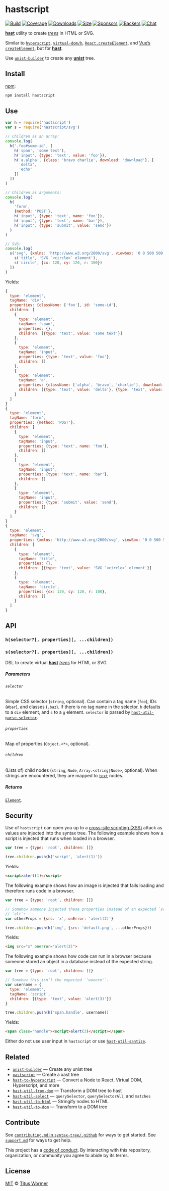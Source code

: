 # hastscript

[![Build][build-badge]][build]
[![Coverage][coverage-badge]][coverage]
[![Downloads][downloads-badge]][downloads]
[![Size][size-badge]][size]
[![Sponsors][sponsors-badge]][collective]
[![Backers][backers-badge]][collective]
[![Chat][chat-badge]][chat]

[**hast**][hast] utility to create [*trees*][tree] in HTML or SVG.

Similar to [`hyperscript`][hyperscript], [`virtual-dom/h`][virtual-hyperscript],
[`React.createElement`][react], and [Vue’s `createElement`][vue],
but for [**hast**][hast].

Use [`unist-builder`][u] to create any [**unist**][unist] tree.

## Install

[npm][]:

```sh
npm install hastscript
```

## Use

```js
var h = require('hastscript')
var s = require('hastscript/svg')

// Children as an array:
console.log(
  h('.foo#some-id', [
    h('span', 'some text'),
    h('input', {type: 'text', value: 'foo'}),
    h('a.alpha', {class: 'bravo charlie', download: 'download'}, [
      'delta',
      'echo'
    ])
  ])
)

// Children as arguments:
console.log(
  h(
    'form',
    {method: 'POST'},
    h('input', {type: 'text', name: 'foo'}),
    h('input', {type: 'text', name: 'bar'}),
    h('input', {type: 'submit', value: 'send'})
  )
)

// SVG:
console.log(
  s('svg', {xmlns: 'http://www.w3.org/2000/svg', viewbox: '0 0 500 500'}, [
    s('title', 'SVG `<circle>` element'),
    s('circle', {cx: 120, cy: 120, r: 100})
  ])
)
```

Yields:

```js
{
  type: 'element',
  tagName: 'div',
  properties: {className: ['foo'], id: 'some-id'},
  children: [
    {
      type: 'element',
      tagName: 'span',
      properties: {},
      children: [{type: 'text', value: 'some text'}]
    },
    {
      type: 'element',
      tagName: 'input',
      properties: {type: 'text', value: 'foo'},
      children: []
    },
    {
      type: 'element',
      tagName: 'a',
      properties: {className: ['alpha', 'bravo', 'charlie'], download: true},
      children: [{type: 'text', value: 'delta'}, {type: 'text', value: 'echo'}]
    }
  ]
}
{
  type: 'element',
  tagName: 'form',
  properties: {method: 'POST'},
  children: [
    {
      type: 'element',
      tagName: 'input',
      properties: {type: 'text', name: 'foo'},
      children: []
    },
    {
      type: 'element',
      tagName: 'input',
      properties: {type: 'text', name: 'bar'},
      children: []
    },
    {
      type: 'element',
      tagName: 'input',
      properties: {type: 'submit', value: 'send'},
      children: []
    }
  ]
}
{
  type: 'element',
  tagName: 'svg',
  properties: {xmlns: 'http://www.w3.org/2000/svg', viewBox: '0 0 500 500'},
  children: [
    {
      type: 'element',
      tagName: 'title',
      properties: {},
      children: [{type: 'text', value: 'SVG `<circle>` element'}]
    },
    {
      type: 'element',
      tagName: 'circle',
      properties: {cx: 120, cy: 120, r: 100},
      children: []
    }
  ]
}
```

## API

### `h(selector?[, properties][, ...children])`

### `s(selector?[, properties][, ...children])`

DSL to create virtual [**hast**][hast] [*trees*][tree] for HTML or SVG.

##### Parameters

###### `selector`

Simple CSS selector (`string`, optional).
Can contain a tag name (`foo`), IDs (`#bar`), and classes (`.baz`).
If there is no tag name in the selector, `h` defaults to a `div` element,
and `s` to a `g` element.
`selector` is parsed by [`hast-util-parse-selector`][parse-selector].

###### `properties`

Map of properties (`Object.<*>`, optional).

###### `children`

(Lists of) child nodes (`string`, `Node`, `Array.<string|Node>`, optional).
When strings are encountered, they are mapped to [`text`][text] nodes.

##### Returns

[`Element`][element].

## Security

Use of `hastscript` can open you up to a [cross-site scripting (XSS)][xss]
attack as values are injected into the syntax tree.
The following example shows how a script is injected that runs when loaded in a
browser.

```js
var tree = {type: 'root', children: []}

tree.children.push(h('script', 'alert(1)'))
```

Yields:

```html
<script>alert(1)</script>
```

The following example shows how an image is injected that fails loading and
therefore runs code in a browser.

```js
var tree = {type: 'root', children: []}

// Somehow someone injected these properties instead of an expected `src` and
// `alt`:
var otherProps = {src: 'x', onError: 'alert(2)'}

tree.children.push(h('img', {src: 'default.png', ...otherProps}))
```

Yields:

```html
<img src="x" onerror="alert(2)">
```

The following example shows how code can run in a browser because someone stored
an object in a database instead of the expected string.

```js
var tree = {type: 'root', children: []}

// Somehow this isn’t the expected `'wooorm'`.
var username = {
  type: 'element',
  tagName: 'script',
  children: [{type: 'text', value: 'alert(3)'}]
}

tree.children.push(h('span.handle', username))
```

Yields:

```html
<span class="handle"><script>alert(3)</script></span>
```

Either do not use user input in `hastscript` or use
[`hast-util-santize`][sanitize].

## Related

*   [`unist-builder`](https://github.com/syntax-tree/unist-builder)
    — Create any unist tree
*   [`xastscript`](https://github.com/syntax-tree/xastscript)
    — Create a xast tree
*   [`hast-to-hyperscript`](https://github.com/syntax-tree/hast-to-hyperscript)
    — Convert a Node to React, Virtual DOM, Hyperscript, and more
*   [`hast-util-from-dom`](https://github.com/syntax-tree/hast-util-from-dom)
    — Transform a DOM tree to hast
*   [`hast-util-select`](https://github.com/syntax-tree/hast-util-select)
    — `querySelector`, `querySelectorAll`, and `matches`
*   [`hast-util-to-html`](https://github.com/syntax-tree/hast-util-to-html)
    — Stringify nodes to HTML
*   [`hast-util-to-dom`](https://github.com/syntax-tree/hast-util-to-dom)
    — Transform to a DOM tree

## Contribute

See [`contributing.md` in `syntax-tree/.github`][contributing] for ways to get
started.
See [`support.md`][support] for ways to get help.

This project has a [code of conduct][coc].
By interacting with this repository, organization, or community you agree to
abide by its terms.

## License

[MIT][license] © [Titus Wormer][author]

<!-- Definitions -->

[build-badge]: https://img.shields.io/travis/syntax-tree/hastscript.svg

[build]: https://travis-ci.org/syntax-tree/hastscript

[coverage-badge]: https://img.shields.io/codecov/c/github/syntax-tree/hastscript.svg

[coverage]: https://codecov.io/github/syntax-tree/hastscript

[downloads-badge]: https://img.shields.io/npm/dm/hastscript.svg

[downloads]: https://www.npmjs.com/package/hastscript

[size-badge]: https://img.shields.io/bundlephobia/minzip/hastscript.svg

[size]: https://bundlephobia.com/result?p=hastscript

[sponsors-badge]: https://opencollective.com/unified/sponsors/badge.svg

[backers-badge]: https://opencollective.com/unified/backers/badge.svg

[collective]: https://opencollective.com/unified

[chat-badge]: https://img.shields.io/badge/chat-spectrum-7b16ff.svg

[chat]: https://spectrum.chat/unified/syntax-tree

[npm]: https://docs.npmjs.com/cli/install

[license]: license

[author]: https://wooorm.com

[contributing]: https://github.com/syntax-tree/.github/blob/master/contributing.md

[support]: https://github.com/syntax-tree/.github/blob/master/support.md

[coc]: https://github.com/syntax-tree/.github/blob/master/code-of-conduct.md

[hyperscript]: https://github.com/dominictarr/hyperscript

[virtual-hyperscript]: https://github.com/Matt-Esch/virtual-dom/tree/master/virtual-hyperscript

[react]: https://reactjs.org/docs/glossary.html#react-elements

[vue]: https://vuejs.org/v2/guide/render-function.html#createElement-Arguments

[unist]: https://github.com/syntax-tree/unist

[tree]: https://github.com/syntax-tree/unist#tree

[hast]: https://github.com/syntax-tree/hast

[element]: https://github.com/syntax-tree/hast#element

[text]: https://github.com/syntax-tree/hast#text

[u]: https://github.com/syntax-tree/unist-builder

[parse-selector]: https://github.com/syntax-tree/hast-util-parse-selector

[xss]: https://en.wikipedia.org/wiki/Cross-site_scripting

[sanitize]: https://github.com/syntax-tree/hast-util-sanitize
